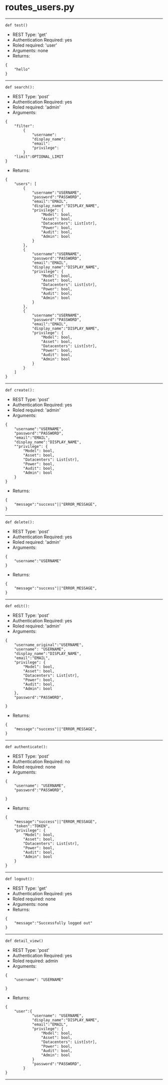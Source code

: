 
# routes_users.py
-----------------------------
```language=python
def test()
```
- REST Type: 'get'
- Authentication Required: yes
- Roled required: 'user'
- Arguments: none
- Returns:
```language=json
{
    "hello"
}
```
-----------------------------
```language=python
def search():
```
- REST Type: 'post'
- Authentication Required: yes
- Roled required: 'admin'
- Arguments:
```language=json
{
    "filter":
        {
            "username":
            "display_name":
            "email":
            "privilege":
        }
    "limit":OPTIONAL_LIMIT
}
```
- Returns:
```language=json
{
    "users": [
        {
            "username":"USERNAME",
            "password":"PASSWORD",
            "email":"EMAIL",
            "display_name":"DISPLAY_NAME",
            "privilege": {
                "Model": bool,
                "Asset": bool,
                "Datacenters": List[str],
                "Power": bool,
                "Audit": bool,
                "Admin": bool
            }
        },
        {
            "username":"USERNAME",
            "password":"PASSWORD",
            "email":"EMAIL",
            "display_name":"DISPLAY_NAME",
            "privilege": {
                "Model": bool,
                "Asset": bool,
                "Datacenters": List[str],
                "Power": bool,
                "Audit": bool,
                "Admin": bool
            }
        },
        {
            "username":"USERNAME",
            "password":"PASSWORD",
            "email":"EMAIL",
            "display_name":"DISPLAY_NAME",
            "privilege": {
                "Model": bool,
                "Asset": bool,
                "Datacenters": List[str],
                "Power": bool,
                "Audit": bool,
                "Admin": bool
            }
        }
    ]
}
```
-----------------------------
```language=python
def create():
```
- REST Type: 'post'
- Authentication Required: yes
- Roled required: 'admin'
- Arguments:
```language=json
{
    "username":"USERNAME",
    "password":"PASSWORD",
    "email":"EMAIL",
    "display_name":"DISPLAY_NAME",
    ""privilege": {
        "Model": bool,
        "Asset": bool,
        "Datacenters": List[str],
        "Power": bool,
        "Audit": bool,
        "Admin": bool
    }
}
```
- Returns:
```language=json
{
    "message":"success"||"ERROR_MESSAGE",
}
```
-----------------------------
```language=python
def delete():
```
- REST Type: 'post'
- Authentication Required: yes
- Roled required: 'admin'
- Arguments:
```language=json
{
    "username":"USERNAME"
}
```
- Returns:
```language=json
{
    "message":"success"||"ERROR_MESSAGE",
}
```
-----------------------------
```language=python
def edit():
```
- REST Type: 'post'
- Authentication Required: yes
- Roled required: 'admin'
- Arguments:
```language=json
{
    "username_original":"USERNAME",
    "username": "USERNAME",
    "display_name":"DISPLAY_NAME",
    "email":"EMAIL",
    "privilege": {
        "Model": bool,
        "Asset": bool,
        "Datacenters": List[str],
        "Power": bool,
        "Audit": bool,
        "Admin": bool
    },
    "password":"PASSWORD",

}
```
- Returns:
```language=json
{
    "message":"success"||"ERROR_MESSAGE",
}
```
-----------------------------
```language=python
def authenticate():
```
- REST Type: 'post'
- Authentication Required: no
- Roled required: none
- Arguments:
```language=json
{
    "username": "USERNAME",
    "password":"PASSWORD",

}
```
- Returns:
```language=json
{
    "message":"success"||"ERROR_MESSAGE",
    "token":"TOKEN",
    "privilege": {
        "Model": bool,
        "Asset": bool,
        "Datacenters": List[str],
        "Power": bool,
        "Audit": bool,
        "Admin": bool
    }
}
```
-----------------------------
```language=python
def logout():
```
- REST Type: 'get'
- Authentication Required: yes
- Roled required: none
- Arguments: none
- Returns:
```language=json
{
    "message":"Successfully logged out"
}
```
-----------------------------
```language=python
def detail_view()
```
- REST Type: 'post'
- Authentication Required: yes
- Roled required: admin
- Arguments:
```language=json
{
    "username": "USERNAME"

}
```
- Returns:
```language=json
{
    "user":{
            "username": "USERNAME",
            "display_name":"DISPLAY_NAME",
            "email":"EMAIL",
            "privilege": {
                "Model": bool,
                "Asset": bool,
                "Datacenters": List[str],
                "Power": bool,
                "Audit": bool,
                "Admin": bool
            }
            "password":"PASSWORD",
        }
}
```
-----------------------------
